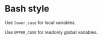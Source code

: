 # Bash style

Use `lower_case` for local variables.

Use `UPPER_CASE` for readonly global variables.

